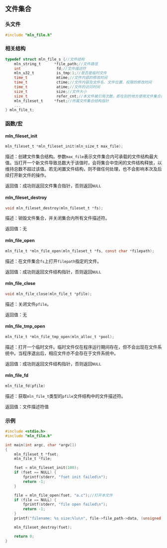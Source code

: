 ## 文件集合



### 头文件

```c
#include "mln_file.h"
```



### 相关结构

```c
typedef struct mln_file_s {//文件结构
    mln_string_t      *file_path;//文件路径                     
    int                fd;//文件描述符
    mln_u32_t          is_tmp:1;//是否是临时文件
    time_t             mtime;//文件内容的修改时间
    time_t             ctime;//文件内容及文件名、文件位置、权限的修改时间
    time_t             atime;//文件的访问时间
    size_t             size;//文件大小
    size_t             refer_cnt;//本文件被引用次数，即在别的地方使用文件集合相关函数打开了同一路径的文件
    mln_fileset_t     *fset;//所属文件集合结构指针
    ...                                                                                                            
} mln_file_t;
```



### 函数/宏



#### mln_fileset_init

```c
mln_fileset_t *mln_fileset_init(mln_size_t max_file); 
```

描述：创建文件集合结构。参数`max_file`表示文件集合内可承载的文件结构最大值。当打开一个新文件导致总数大于该值时，会将集合中空闲的文件结构释放，以维持总数不超过该值。若无闲置文件结构，则不做任何处理，也不会影响本次及后续打开新文件的操作。

返回值：成功则返回文件集合指针，否则返回`NULL`



#### mln_fileset_destroy

```c
void mln_fileset_destroy(mln_fileset_t *fs);
```

描述：销毁文件集合，并关闭集合内所有文件描述符。

返回值：无



#### mln_file_open

```c
mln_file_t *mln_file_open(mln_fileset_t *fs, const char *filepath);
```

描述：在文件集合`fs`上打开`filepath`指定的文件。

返回值：成功则返回文件结构指针，否则返回`NULL`



#### mln_file_close

```c
void mln_file_close(mln_file_t *pfile);
```

描述：关闭文件`pfile`。

返回值：无



#### mln_file_tmp_open

```c
mln_file_t *mln_file_tmp_open(mln_alloc_t *pool);
```

描述：打开一个临时文件。临时文件仅在程序运行期间存在，但不会出现在文件系统中。当程序退出后，相应文件亦不会存在于文件系统中。

返回值：成功则返回文件结构指针，否则返回`NULL`



#### mln_file_fd

```c
mln_file_fd(pfile)
```

描述：获取`mln_file_t`类型的`pfile`文件结构中的文件描述符。

返回值：文件描述符值



### 示例

```c
#include <stdio.h>
#include "mln_file.h"

int main(int argc, char *argv[])
{
    mln_fileset_t *fset;
    mln_file_t *file;

    fset = mln_fileset_init(100);
    if (fset == NULL) {
        fprintf(stderr, "fset init failed\n");
        return -1;
    }

    file = mln_file_open(fset, "a.c");//打开本文件
    if (file == NULL) {
        fprintf(stderr, "file open failed\n");
        return -1;
    }
    printf("filename: %s size:%lu\n", file->file_path->data, (unsigned long)(file->size));

    mln_fileset_destroy(fset);

    return 0;
}
```

